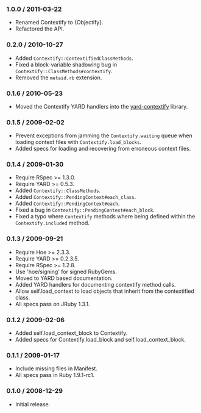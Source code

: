 ### 1.0.0 / 2011-03-22

* Renamed Contextify to {Objectify}.
* Refactored the API.

### 0.2.0 / 2010-10-27

* Added `Contextify::ContextifiedClassMethods`.
* Fixed a block-variable shadowing bug in
  `Contextify::ClassMethods#contextify`.
* Removed the `metaid.rb` extension.

### 0.1.6 / 2010-05-23

* Moved the Contextify YARD handlers into the
  [yard-contextify](http://github.com/postmodern/yard-contextify) library.

### 0.1.5 / 2009-02-02

* Prevent exceptions from jamming the `Contextify.waiting` queue when
  loading context files with `Contextify.load_blocks`.
* Added specs for loading and recovering from erroneous context files.

### 0.1.4 / 2009-01-30

* Require RSpec >= 1.3.0.
* Require YARD >= 0.5.3.
* Added `Contextify::ClassMethods`.
* Added `Contextify::PendingContext#each_class`.
* Added `Contextify::PendingContext#each`.
* Fixed a bug in `Contextify::PendingContext#each_block`.
* Fixed a typo where `Contextify` methods where being defined within
  the `Contextify.included` method.

### 0.1.3 / 2009-09-21

* Require Hoe >= 2.3.3.
* Require YARD >= 0.2.3.5.
* Require RSpec >= 1.2.8.
* Use 'hoe/signing' for signed RubyGems.
* Moved to YARD based documentation.
* Added YARD handlers for documenting contextify method calls.
* Allow self.load_context to load objects that inherit from the contextified class.
* All specs pass on JRuby 1.3.1.

### 0.1.2 / 2009-02-06

* Added self.load_context_block to Contextify.
* Added specs for Contextify.load_block and self.load_context_block.

### 0.1.1 / 2009-01-17

* Include missing files in Manifest.
* All specs pass in Ruby 1.9.1-rc1.

### 0.1.0 / 2008-12-29

* Initial release.

